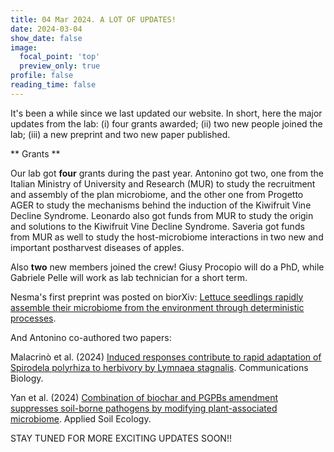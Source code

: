 ```yaml
---
title: 04 Mar 2024. A LOT OF UPDATES!
date: 2024-03-04
show_date: false
image:
  focal_point: 'top'
  preview_only: true
profile: false
reading_time: false
---
```


It's been a while since we last updated our website. In short, here the major updates from the lab: (i) four grants awarded; (ii) two new people joined the lab; (iii) a new preprint and two new paper published.

<!--more-->

** Grants **

Our lab got **four** grants during the past year. Antonino got two, one from the Italian Ministry of University and Research (MUR) to study the recruitment and assembly of the plan microbiome, and the other one from Progetto AGER to study the mechanisms behind the induction of the Kiwifruit Vine Decline Syndrome. Leonardo also got funds from MUR to study the origin and solutions to the Kiwifruit Vine Decline Syndrome. Saveria got funds from MUR as well to study the host-microbiome interactions in two new and important postharvest diseases of apples.

Also **two** new members joined the crew! Giusy Procopio will do a PhD, while Gabriele Pelle will work as lab technician for a short term.

Nesma's first preprint was posted on biorXiv: [Lettuce seedlings rapidly assemble their microbiome from the environment through deterministic processes](https://doi.org/10.1101/2024.01.05.574372). 

And Antonino co-authored two papers:

Malacrinò et al. (2024) [Induced responses contribute to rapid adaptation of Spirodela polyrhiza to herbivory by Lymnaea stagnalis](https://www.nature.com/articles/s42003-023-05706-0). Communications Biology.

Yan et al. (2024) [Combination of biochar and PGPBs amendment suppresses soil-borne pathogens by modifying plant-associated microbiome](https://www.sciencedirect.com/science/article/pii/S0929139323003608). Applied Soil Ecology. 

STAY TUNED FOR MORE EXCITING UPDATES SOON!!